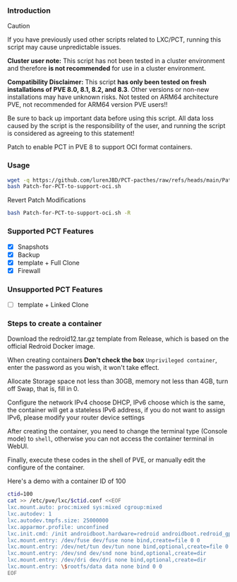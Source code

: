 ### Introduction

> [!CAUTION]
> If you have previously used other scripts related to LXC/PCT, running this script may cause unpredictable issues.
>
> **Cluster user note:** This script has not been tested in a cluster environment and therefore **is not recommended** for use in a cluster environment.
>
> **Compatibility Disclaimer:** This script **has only been tested on fresh installations of PVE 8.0, 8.1, 8.2, and 8.3**. Other versions or non-new installations may have unknown risks. Not tested on ARM64 architecture PVE, not recommended for ARM64 version PVE users!!
>
> Be sure to back up important data before using this script. All data loss caused by the script is the responsibility of the user, and running the script is considered as agreeing to this statement!
>

Patch to enable PCT in PVE 8 to support OCI format containers.

### Usage

```bash
wget -q https://github.com/lurenJBD/PCT-pacthes/raw/refs/heads/main/Patch-for-PCT-to-support-oci.sh
bash Patch-for-PCT-to-support-oci.sh
```
Revert Patch Modifications

```bash
bash Patch-for-PCT-to-support-oci.sh -R
```

### Supported PCT Features

- [x] Snapshots
- [x] Backup
- [x] template + Full Clone
- [x] Firewall

### Unsupported PCT Features

- [ ] template + Linked Clone

### Steps to create a container

Download the redroid12.tar.gz template from Release, which is based on the official Redroid Docker image.

When creating containers **Don't check the box** `Unprivileged container`, enter the password as you wish, it won't take effect.

Allocate Storage space not less than 30GB, memory not less than 4GB, turn off Swap, that is, fill in 0.

Configure the network IPv4 choose DHCP, IPv6 choose which is the same, the container will get a stateless IPv6 address, if you do not want to assign IPv6, please modify your router device settings

After creating the container, you need to change the terminal type (Console mode) to `shell`, otherwise you can not access the container terminal in WebUI.

Finally, execute these codes in the shell of PVE, or manually edit the configure of the container.

Here's a demo with a container ID of 100

```bash
ctid=100
cat >> /etc/pve/lxc/$ctid.conf <<EOF
lxc.mount.auto: proc:mixed sys:mixed cgroup:mixed
lxc.autodev: 1
lxc.autodev.tmpfs.size: 25000000
lxc.apparmor.profile: unconfined
lxc.init.cmd: /init androidboot.hardware=redroid androidboot.redroid_gpu_mode=auto
lxc.mount.entry: /dev/fuse dev/fuse none bind,create=file 0 0
lxc.mount.entry: /dev/net/tun dev/tun none bind,optional,create=file 0 0
lxc.mount.entry: /dev/snd dev/snd none bind,optional,create=dir
lxc.mount.entry: /dev/dri dev/dri none bind,optional,create=dir
lxc.mount.entry: \$rootfs/data data none bind 0 0
EOF
```
